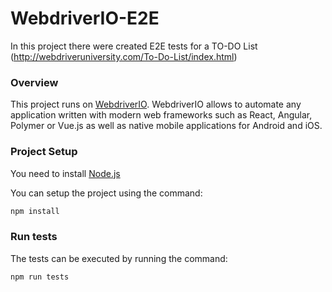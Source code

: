 # WebdriverIO-E2E

In this project there were created E2E tests for a TO-DO List (http://webdriveruniversity.com/To-Do-List/index.html)

### Overview

This project runs on [WebdriverIO](https://webdriver.io/).
WebdriverIO allows to automate any application written with modern web frameworks such as React, Angular, Polymer or Vue.js as well as native mobile applications for Android and iOS.

### Project Setup

You need to install [Node.js](https://nodejs.org/en/download/)

You can setup the project using the command:
```javascript
npm install
```

### Run tests
The tests can be executed by running the command:
```javascript
npm run tests
```
